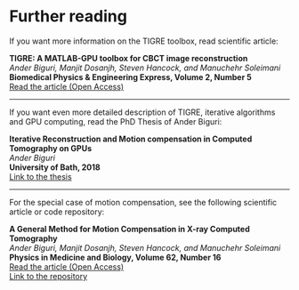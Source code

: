 Further reading
======

If you want more information on the TIGRE toolbox, read scientific article:

**TIGRE: A MATLAB-GPU toolbox for CBCT image reconstruction**\
*Ander Biguri, Manjit Dosanjh, Steven Hancock, and Manuchehr Soleimani*\
**Biomedical Physics & Engineering Express, Volume 2, Number 5**\
[Read the article (Open Access)][1]

***

If you want even more detailed description of TIGRE, iterative algorithms and GPU computing, read the PhD Thesis of Ander Biguri:

**Iterative Reconstruction and Motion compensation in Computed Tomography on GPUs**\
*Ander Biguri*\
**University of Bath, 2018**\
[Link to the thesis](https://github.com/AnderBiguri/PhDThesis) 

***

For the special case of motion compensation, see the following scientific article or code repository:

**A General Method for Motion Compensation in X-ray Computed Tomography**\
*Ander Biguri, Manjit Dosanjh, Steven Hancock, and Manuchehr Soleimani*\
**Physics in Medicine and Biology, Volume 62, Number 16**\
[Read the article (Open Access)][2]\
[Link to the repository][3]

[1]: http://iopscience.iop.org/article/10.1088/2057-1976/2/5/055010
[2]: http://iopscience.iop.org/article/10.1088/1361-6560/aa7675
[3]: https://github.com/AnderBiguri/MotionTIGRE